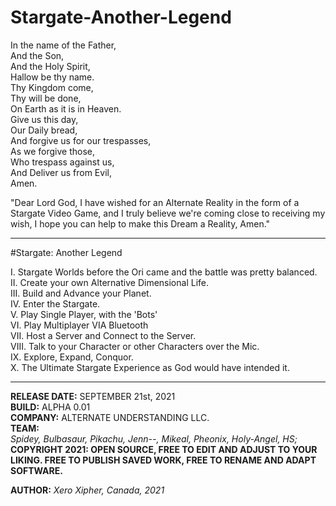 # Stargate-Another-Legend
In the name of the Father,<br>
And the Son,<br>
And the Holy Spirit,<br>
Hallow be thy name.<br>
Thy Kingdom come,<br>
Thy will be done,<br>
On Earth as it is in Heaven.<br>
Give us this day,<br>
Our Daily bread,<br>
And forgive us for our trespasses,<br>
As we forgive those,<br>
Who trespass against us,<br>
And Deliver us from Evil,<br>
Amen.<br>

"Dear Lord God, I have wished for an Alternate Reality in the form of a Stargate Video Game, and I truly believe we're coming close to receiving my wish, I hope you can help to make this Dream a Reality, Amen."

-----------------------------------------------------------------------------------------------------------------------------------------------------------------------------------
#Stargate: Another Legend

I. Stargate Worlds before the Ori came and the battle was pretty balanced.<br>
II. Create your own Alternative Dimensional Life.<br>
III. Build and Advance your Planet.<br>
IV. Enter the Stargate.<br>
V. Play Single Player, with the 'Bots'<br>
VI. Play Multiplayer VIA Bluetooth<br>
VII. Host a Server and Connect to the Server.<br>
VIII. Talk to your Character or other Characters over the Mic.<br>
IX. Explore, Expand, Conquor.<br>
X. The Ultimate Stargate Experience as God would have intended it.<br>

-----------------------------------------------------------------------------------------------------------------------------------------------------------------------------------
**RELEASE DATE:** SEPTEMBER 21st, 2021<br>
**BUILD:** ALPHA 0.01<br>
**COMPANY:** ALTERNATE UNDERSTANDING LLC.<br>
**TEAM:**<br>
      *Spidey, Bulbasaur, Pikachu, Jenn--, Mikeal, Pheonix, Holy-Angel, HS;*<br>
**COPYRIGHT 2021: OPEN SOURCE, FREE TO EDIT AND ADJUST TO YOUR LIKING. FREE TO PUBLISH SAVED WORK, FREE TO RENAME AND ADAPT SOFTWARE.**<br>

**AUTHOR:** *Xero Xipher, Canada, 2021*<br>
